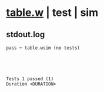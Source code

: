 # [table.w](../../../../../examples/tests/valid/table.w) | test | sim

## stdout.log
```log
pass ─ table.wsim (no tests)
 




Tests 1 passed (1) 
Duration <DURATION>

```

